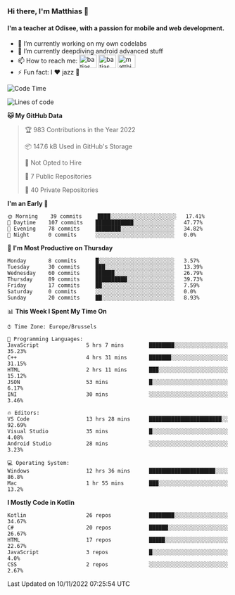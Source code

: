 ### Hi there, I'm Matthias 👋

#### I'm a teacher at Odisee, with a passion for mobile and web development.

- 🔭 I’m currently working on my own codelabs
- 🌱 I’m currently deepdiving android advanced stuff
- 📫 How to reach me: <a href="https://dev.to/batjas" target="_blank"><img align="center" src="https://raw.githubusercontent.com/rahuldkjain/github-profile-readme-generator/master/src/images/icons/Social/devto.svg" alt="batjas" height="30" width="40" /></a>
<a href="https://twitter.com/batjas" target="_blank"><img align="center" src="https://raw.githubusercontent.com/rahuldkjain/github-profile-readme-generator/master/src/images/icons/Social/twitter.svg" alt="batjas" height="30" width="40" /></a>
<a href="https://linkedin.com/in/matthiasdruwé" target="_blank"><img align="center" src="https://raw.githubusercontent.com/rahuldkjain/github-profile-readme-generator/master/src/images/icons/Social/linked-in-alt.svg" alt="matthiasdruwé" height="30" width="40" /></a>
- ⚡ Fun fact: I ❤ jazz 🎷


<!--START_SECTION:waka-->
![Code Time](http://img.shields.io/badge/Code%20Time-543%20hrs%204%20mins-blue)

![Lines of code](https://img.shields.io/badge/From%20Hello%20World%20I%27ve%20Written-229%20Thousand%20lines%20of%20code-blue)

**🐱 My GitHub Data** 

> 🏆 983 Contributions in the Year 2022
 > 
> 📦 147.6 kB Used in GitHub's Storage 
 > 
> 🚫 Not Opted to Hire
 > 
> 📜 7 Public Repositories 
 > 
> 🔑 40 Private Repositories  
 > 
**I'm an Early 🐤** 

```text
🌞 Morning    39 commits     ████░░░░░░░░░░░░░░░░░░░░░   17.41% 
🌆 Daytime    107 commits    ████████████░░░░░░░░░░░░░   47.77% 
🌃 Evening    78 commits     ████████░░░░░░░░░░░░░░░░░   34.82% 
🌙 Night      0 commits      ░░░░░░░░░░░░░░░░░░░░░░░░░   0.0%

```
📅 **I'm Most Productive on Thursday** 

```text
Monday       8 commits      █░░░░░░░░░░░░░░░░░░░░░░░░   3.57% 
Tuesday      30 commits     ███░░░░░░░░░░░░░░░░░░░░░░   13.39% 
Wednesday    60 commits     ██████░░░░░░░░░░░░░░░░░░░   26.79% 
Thursday     89 commits     ██████████░░░░░░░░░░░░░░░   39.73% 
Friday       17 commits     ██░░░░░░░░░░░░░░░░░░░░░░░   7.59% 
Saturday     0 commits      ░░░░░░░░░░░░░░░░░░░░░░░░░   0.0% 
Sunday       20 commits     ██░░░░░░░░░░░░░░░░░░░░░░░   8.93%

```


📊 **This Week I Spent My Time On** 

```text
⌚︎ Time Zone: Europe/Brussels

💬 Programming Languages: 
JavaScript               5 hrs 7 mins        ████████░░░░░░░░░░░░░░░░░   35.23% 
C++                      4 hrs 31 mins       ███████░░░░░░░░░░░░░░░░░░   31.15% 
HTML                     2 hrs 11 mins       ███░░░░░░░░░░░░░░░░░░░░░░   15.12% 
JSON                     53 mins             █░░░░░░░░░░░░░░░░░░░░░░░░   6.17% 
INI                      30 mins             ░░░░░░░░░░░░░░░░░░░░░░░░░   3.46%

🔥 Editors: 
VS Code                  13 hrs 28 mins      ███████████████████████░░   92.69% 
Visual Studio            35 mins             █░░░░░░░░░░░░░░░░░░░░░░░░   4.08% 
Android Studio           28 mins             ░░░░░░░░░░░░░░░░░░░░░░░░░   3.23%

💻 Operating System: 
Windows                  12 hrs 36 mins      █████████████████████░░░░   86.8% 
Mac                      1 hr 55 mins        ███░░░░░░░░░░░░░░░░░░░░░░   13.2%

```

**I Mostly Code in Kotlin** 

```text
Kotlin                   26 repos            ████████░░░░░░░░░░░░░░░░░   34.67% 
C#                       20 repos            ██████░░░░░░░░░░░░░░░░░░░   26.67% 
HTML                     17 repos            █████░░░░░░░░░░░░░░░░░░░░   22.67% 
JavaScript               3 repos             █░░░░░░░░░░░░░░░░░░░░░░░░   4.0% 
CSS                      2 repos             ░░░░░░░░░░░░░░░░░░░░░░░░░   2.67%

```



 Last Updated on 10/11/2022 07:25:54 UTC
<!--END_SECTION:waka-->
